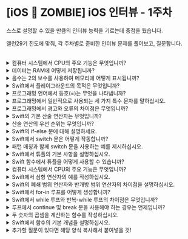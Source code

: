 # [iOS 🧟 ZOMBIE] iOS 인터뷰 - 1주차

스스로 설명할 수 있을 만큼의 인터뷰 능력을 기르는데 중점을 뒀습니다.

앨런29기 진도에 맞춰, 각 주차별로 준비한 인터뷰 문제를 풀어보고, 질문합니다.

<br>

<details>
<summary>컴퓨터 시스템에서 CPU의 주요 기능은 무엇입니까?</summary>

```swift
//답변
```
</details>


<details>
<summary>데이터는 RAM에 어떻게 저장됩니까?</summary>

```swift
//답변
```
</details>


<details>
<summary>음수는 2의 보수를 사용하여 메모리에 어떻게 표시됩니까?</summary>

```swift
//답변
```
</details>


<details>
<summary>Swift에서 플레이그라운드의 목적은 무엇입니까?</summary>

```swift
//답변
```
</details>


<details>
<summary>프로그래밍 언어에서 등호(=)는 무엇을 나타냅니까?</summary>

```swift
//답변
```
</details>


<details>
<summary>프로그래밍에서 일반적으로 사용되는 세 가지 특수 문자를 말하십시오.</summary>

```swift
//답변
```
</details>


<details>
<summary>프로그래밍에서 경고와 오류의 차이점은 무엇입니까?</summary>

```swift
//답변
```
</details>


<details>
<summary>Swift의 기본 산술 연산자는 무엇입니까?</summary>

```swift
//답변
```
</details>


<details>
<summary>산술 연산의 우선 순위는 무엇입니까?</summary>

```swift
//답변
```
</details>


<details>
<summary>Swift의 if-else 문에 대해 설명하세요.</summary>

```swift
//답변
```
</details>


<details>
<summary>Swift에서 switch 문은 어떻게 작동합니까?</summary>

```swift
//답변
```
</details>


<details>
<summary>패턴 매칭과 함께 switch 문을 사용하는 예를 제시하십시오.</summary>

```swift
//답변
```
</details>


<details>
<summary>Swift에서 튜플의 기본 사항을 설명하십시오.</summary>

```swift
//답변
```
</details>


<details>
<summary>Swift 함수에서 튜플을 어떻게 사용할 수 있습니까?</summary>

```swift
//답변
```
</details>


<details>
<summary>컴퓨터 시스템에서 CPU의 주요 기능은 무엇입니까?</summary>

```swift
//답변
```
</details>


<details>
<summary>Swift에서 삼항 연산자의 예를 작성하십시오.</summary>

```swift
//답변
```
</details>


<details>
<summary> Swift의 폐쇄 범위 연산자와 반개방 범위 연산자의 차이점을 설명하십시오. </summary>

```swift
//답변
```
</details>


<details>
<summary>Swift에서 for-in 루프를 어떻게 생성합니까?</summary>

```swift
//답변
```
</details>


<details>
<summary>Swift에서 while 루프와 반복-while 루프의 차이점은 무엇입니까?</summary>

```swift
//답변
```
</details>


<details>
<summary>루프에서 continue 및 break 문을 사용해야 하는 경우는 언제입니까?</summary>

```swift
//답변
```
</details>


<details>
<summary>두 숫자의 곱셈을 계산하는 함수를 작성하십시오.</summary>

```swift
//답변
```
</details>


<details>
<summary>Swift에서 함수의 기본 개념을 설명하십시오.</summary>

```swift
//답변
```
</details>


<details>
<summary>추가할 질문이 있다면 해당 양식 복사해서 붙여넣을 것!</summary>

```swift
//답변
```
</details>

